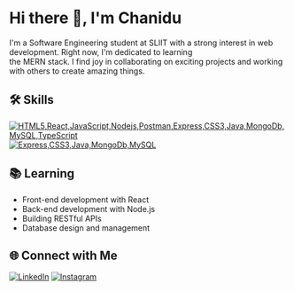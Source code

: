 <!-- GitHub Profile README -->

# Hi there 👋, I'm Chanidu

I'm a Software Engineering student at SLIIT with a strong interest in web development. Right now, I'm dedicated to
learning <br> the MERN stack.
I find joy in collaborating on exciting projects and working with others to create amazing things.

## 🛠️ Skills

[![HTML5,React,JavaScript,Nodejs,Postman,Express,CSS3,Java,MongoDb,MySQL,TypeScript](https://skillicons.dev/icons?i=html,react,javascript,nodejs,postman,typescript)]() <br>
[![Express,CSS3,Java,MongoDb,MySQL](https://skillicons.dev/icons?i=express,css,java,mongodb,mysql)]()

## 📚 Learning

- Front-end development with React
- Back-end development with Node.js
- Building RESTful APIs
- Database design and management

## 🌐 Connect with Me

[![LinkedIn](https://img.shields.io/badge/LinkedIn-0077B5?style=for-the-badge&logo=linkedin&logoColor=white)](https://www.linkedin.com/in/chanidu-senevirathne)
[![Instagram](https://img.shields.io/badge/Instagram-E4405F?style=for-the-badge&logo=instagram&logoColor=white)](https://www.instagram.com/chanidu.11/)
